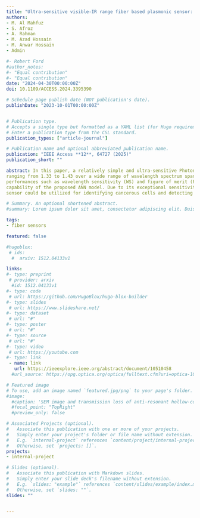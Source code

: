 ```yaml
---
title: "Ultra-sensitive visible-IR range fiber based plasmonic sensor: a finite-element analysis and deep learning approach for RI prediction"
authors:
- M. Al Mahfuz
- S. Afroz
- A. Rahman
- M. Azad Hossain
- M. Anwar Hossain
- Admin

#- Robert Ford
#author_notes:
#- "Equal contribution"
#- "Equal contribution"
date: "2024-04-30T00:00:00Z"
doi: 10.1109/ACCESS.2024.3395390

# Schedule page publish date (NOT publication's date).
publishDate: "2023-10-01T00:00:00Z"


# Publication type.
# Accepts a single type but formatted as a YAML list (for Hugo requirements).
# Enter a publication type from the CSL standard.
publication_types: ["article-journal"]

# Publication name and optional abbreviated publication name.
publication: "IEEE Access **12**, 64727 (2025)"
publication_short: ""

abstract: In this paper, a relatively simple and ultra-sensitive Photonic crystal fiber (PCF) based surface plasmon resonance (SPR) sensor is proposed for detecting different analyte refractive indices (RIs)
ranging from 1.33 to 1.43 over a wide range of wavelength spectrum spanning 0.55 µm to 3.50 µm. The comprehensive finite-element simulations indicate that it is possible to achieve remarkable sensing
performances such as wavelength sensitivity (WS) and figure of merit (FOM) as high as 123,000 nm/RIU and 683 RIU−1, respectively, and extremely low value of wavelength resolution (WR) about 8.13x10−7 RIU. A novel artificial neural network (ANN) model is proposed which helps to accurately predict the RIs by carefully examining the simulation data. The mean square error (MSE) and prediction accuracy (R2) values for the ANN model are found about 0.0097 and 0.9987, respectively, indicating the high prediction
capability of the proposed ANN model. Due to its exceptional sensitivity and precise detection capabilities, the proposed sensor has the potential to serve as a viable option for sensing analyte RI. Additionally, the
sensor could be utilized for identifying cancerous cells and detecting urinary tract infections in humans. 

# Summary. An optional shortened abstract.
#summary: Lorem ipsum dolor sit amet, consectetur adipiscing elit. Duis posuere tellus ac convallis placerat. Proin tincidunt magna sed ex sollicitudin condimentum.

tags:
- fiber sensors

featured: false

#hugoblox:
 # ids:
  #  arxiv: 1512.04133v1

links:
#- type: preprint
 # provider: arxiv
  #id: 1512.04133v1
#- type: code
 # url: https://github.com/HugoBlox/hugo-blox-builder
#- type: slides
 # url: https://www.slideshare.net/
#- type: dataset
 # url: "#"
#- type: poster
 # url: "#"
#- type: source
 # url: "#"
#- type: video
 # url: https://youtube.com
#- type: link
 - name: link
   url: https://ieeexplore.ieee.org/abstract/document/10510458
  #url_source: https://opg.optica.org/optica/fulltext.cfm?uri=optica-10-10-1253

# Featured image
# To use, add an image named `featured.jpg/png` to your page's folder. 
#image:
  #caption: 'SEM image and transmission loss of anti-resonant hollow-core fiber'
  #focal_point: "TopRight"
  #preview_only: false

# Associated Projects (optional).
#   Associate this publication with one or more of your projects.
#   Simply enter your project's folder or file name without extension.
#   E.g. `internal-project` references `content/project/internal-project/index.md`.
#   Otherwise, set `projects: []`.
projects:
- internal-project

# Slides (optional).
#   Associate this publication with Markdown slides.
#   Simply enter your slide deck's filename without extension.
#   E.g. `slides: "example"` references `content/slides/example/index.md`.
#   Otherwise, set `slides: ""`.
slides: ""


---
```

